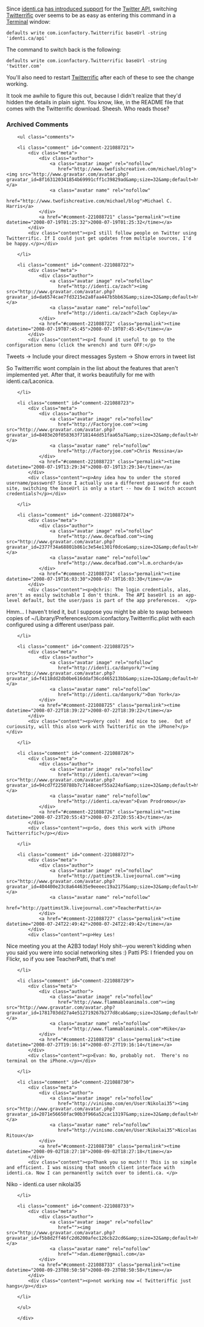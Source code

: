 Since [identi.ca](http://identi.ca) [has introduced support][idapi] for the [Twitter API][tapi], switching [Twitterrific][] over seems to be as easy as entering this command in a [Terminal][] window:

    defaults write com.iconfactory.Twitterrific baseUrl -string 'identi.ca/api'

The command to switch back is the following:

    defaults write com.iconfactory.Twitterrific baseUrl -string 'twitter.com'

You'll also need to restart [Twitterrific][] after each of these to see the change working.  

It took me awhile to figure this out, because I didn't realize that they'd hidden the details in plain sight.  You know, like, in the README file that comes with the Twitterrific download.  Sheesh.  Who reads those?

[idapi]: http://www.scripting.com/stories/2008/07/18/identicaImplementsTheTwitt.html
[tapi]: http://twitter.com/help/api
[twitterrific]: http://iconfactory.com/software/twitterrific
[terminal]: http://www.osxterminal.com/launch_terminal/

<div id="comments" class="comments archived-comments">
            <h3>Archived Comments</h3>
            
        <ul class="comments">
            
        <li class="comment" id="comment-221088721">
            <div class="meta">
                <div class="author">
                    <a class="avatar image" rel="nofollow" 
                       href="http://www.twofishcreative.com/michael/blog"><img src="http://www.gravatar.com/avatar.php?gravatar_id=8f163120341854b69991cff1c39829ad&amp;size=32&amp;default=http://mediacdn.disqus.com/1320279820/images/noavatar32.png"/></a>
                    <a class="avatar name" rel="nofollow" 
                       href="http://www.twofishcreative.com/michael/blog">Michael C. Harris</a>
                </div>
                <a href="#comment-221088721" class="permalink"><time datetime="2008-07-19T01:25:32">2008-07-19T01:25:32</time></a>
            </div>
            <div class="content"><p>I still follow people on Twitter using Twitterrific. If I could just get updates from multiple sources, I'd be happy.</p></div>
            
        </li>
    
        <li class="comment" id="comment-221088722">
            <div class="meta">
                <div class="author">
                    <a class="avatar image" rel="nofollow" 
                       href="http://identi.ca/zach"><img src="http://www.gravatar.com/avatar.php?gravatar_id=da6574cae7fd3215e2a8faa447b5bb63&amp;size=32&amp;default=http://mediacdn.disqus.com/1320279820/images/noavatar32.png"/></a>
                    <a class="avatar name" rel="nofollow" 
                       href="http://identi.ca/zach">Zach Copley</a>
                </div>
                <a href="#comment-221088722" class="permalink"><time datetime="2008-07-19T07:45:45">2008-07-19T07:45:45</time></a>
            </div>
            <div class="content"><p>I found it useful to go to the configuration menu (click the wrench) and turn OFF:</p>

<p>Tweets -&gt; Include your direct messages
System -&gt; Show errors in tweet list</p>

<p>So Twitterrific wont complain in the list about the features that aren't implemented yet.  After that, it works beautifully for me with identi.ca/Laconica.</p></div>
            
        </li>
    
        <li class="comment" id="comment-221088723">
            <div class="meta">
                <div class="author">
                    <a class="avatar image" rel="nofollow" 
                       href="http://Factoryjoe.com"><img src="http://www.gravatar.com/avatar.php?gravatar_id=8403e20f058363f718144dd51faa65a7&amp;size=32&amp;default=http://mediacdn.disqus.com/1320279820/images/noavatar32.png"/></a>
                    <a class="avatar name" rel="nofollow" 
                       href="http://Factoryjoe.com">Chris Messina</a>
                </div>
                <a href="#comment-221088723" class="permalink"><time datetime="2008-07-19T13:29:34">2008-07-19T13:29:34</time></a>
            </div>
            <div class="content"><p>Any idea how to under the stored username/password? Since I actually use a different password for each site, switching the baseUrl is only a start -- how do I switch account credentials?</p></div>
            
        </li>
    
        <li class="comment" id="comment-221088724">
            <div class="meta">
                <div class="author">
                    <a class="avatar image" rel="nofollow" 
                       href="http://www.decafbad.com"><img src="http://www.gravatar.com/avatar.php?gravatar_id=2377f34a68801b861c3e54e1301f0dce&amp;size=32&amp;default=http://mediacdn.disqus.com/1320279820/images/noavatar32.png"/></a>
                    <a class="avatar name" rel="nofollow" 
                       href="http://www.decafbad.com">l.m.orchard</a>
                </div>
                <a href="#comment-221088724" class="permalink"><time datetime="2008-07-19T16:03:30">2008-07-19T16:03:30</time></a>
            </div>
            <div class="content"><p>@chris: The login credentials, alas, aren't as easily switchable I don't think.  The API baseUrl is an app-level default, but the user/pass is part of the app preferences.  </p>

<p>Hmm... I haven't tried it, but I suppose you might be able to swap between copies of ~/Library/Preferences/com.iconfactory.Twitterrific.plist with each configured using a different user/pass pair.</p></div>
            
        </li>
    
        <li class="comment" id="comment-221088725">
            <div class="meta">
                <div class="author">
                    <a class="avatar image" rel="nofollow" 
                       href="http://identi.ca/danyork/"><img src="http://www.gravatar.com/avatar.php?gravatar_id=f4118dd2db0be616ddaf36cd465213bb&amp;size=32&amp;default=http://mediacdn.disqus.com/1320279820/images/noavatar32.png"/></a>
                    <a class="avatar name" rel="nofollow" 
                       href="http://identi.ca/danyork/">Dan York</a>
                </div>
                <a href="#comment-221088725" class="permalink"><time datetime="2008-07-22T18:39:22">2008-07-22T18:39:22</time></a>
            </div>
            <div class="content"><p>Very cool!  And nice to see.  Out of curiousity, will this also work with Twitterific on the iPhone?</p></div>
            
        </li>
    
        <li class="comment" id="comment-221088726">
            <div class="meta">
                <div class="author">
                    <a class="avatar image" rel="nofollow" 
                       href="http://identi.ca/evan"><img src="http://www.gravatar.com/avatar.php?gravatar_id=94cd7f2250788b7c7148ceef55a224af&amp;size=32&amp;default=http://mediacdn.disqus.com/1320279820/images/noavatar32.png"/></a>
                    <a class="avatar name" rel="nofollow" 
                       href="http://identi.ca/evan">Evan Prodromou</a>
                </div>
                <a href="#comment-221088726" class="permalink"><time datetime="2008-07-23T20:55:43">2008-07-23T20:55:43</time></a>
            </div>
            <div class="content"><p>So, does this work with iPhone Twitterrific?</p></div>
            
        </li>
    
        <li class="comment" id="comment-221088727">
            <div class="meta">
                <div class="author">
                    <a class="avatar image" rel="nofollow" 
                       href="http://pattimst3k.livejournal.com"><img src="http://www.gravatar.com/avatar.php?gravatar_id=404400e23c8a644635e9eeeec19a2175&amp;size=32&amp;default=http://mediacdn.disqus.com/1320279820/images/noavatar32.png"/></a>
                    <a class="avatar name" rel="nofollow" 
                       href="http://pattimst3k.livejournal.com">TeacherPatti</a>
                </div>
                <a href="#comment-221088727" class="permalink"><time datetime="2008-07-24T22:49:42">2008-07-24T22:49:42</time></a>
            </div>
            <div class="content"><p>Hey Les!
Nice meeting  you at the A2B3 today!  Holy shit--you weren't kidding when you said you were into social networking sites :)
Patti
PS: I friended you on Flickr, so if you see TeacherPatti, that's me!</p></div>
            
        </li>
    
        <li class="comment" id="comment-221088729">
            <div class="meta">
                <div class="author">
                    <a class="avatar image" rel="nofollow" 
                       href="http://www.flammableanimals.com"><img src="http://www.gravatar.com/avatar.php?gravatar_id=1781703dd27a4e512719267b277d8cab&amp;size=32&amp;default=http://mediacdn.disqus.com/1320279820/images/noavatar32.png"/></a>
                    <a class="avatar name" rel="nofollow" 
                       href="http://www.flammableanimals.com">Mike</a>
                </div>
                <a href="#comment-221088729" class="permalink"><time datetime="2008-07-27T19:16:14">2008-07-27T19:16:14</time></a>
            </div>
            <div class="content"><p>Evan: No, probably not.  There's no terminal on the iPhone.</p></div>
            
        </li>
    
        <li class="comment" id="comment-221088730">
            <div class="meta">
                <div class="author">
                    <a class="avatar image" rel="nofollow" 
                       href="http://vinismo.com/en/User:Nikolai35"><img src="http://www.gravatar.com/avatar.php?gravatar_id=2071e56650fac90b3f966a52cac13197&amp;size=32&amp;default=http://mediacdn.disqus.com/1320279820/images/noavatar32.png"/></a>
                    <a class="avatar name" rel="nofollow" 
                       href="http://vinismo.com/en/User:Nikolai35">Nicolas Ritoux</a>
                </div>
                <a href="#comment-221088730" class="permalink"><time datetime="2008-09-02T18:27:18">2008-09-02T18:27:18</time></a>
            </div>
            <div class="content"><p>Thank you so much!!! This is so simple and efficient. I was missing that smooth client interface with identi.ca. Now I can permanently switch over to identi.ca. </p>

<p>Niko - identi.ca user nikolai35</p></div>
            
        </li>
    
        <li class="comment" id="comment-221088733">
            <div class="meta">
                <div class="author">
                    <a class="avatar image" rel="nofollow" 
                       href=""><img src="http://www.gravatar.com/avatar.php?gravatar_id=f5b8d2ff46fc2d6200afec126cb22cd6&amp;size=32&amp;default=http://mediacdn.disqus.com/1320279820/images/noavatar32.png"/></a>
                    <a class="avatar name" rel="nofollow" 
                       href="">dan.diemer@gmail.com</a>
                </div>
                <a href="#comment-221088733" class="permalink"><time datetime="2008-09-23T08:50:58">2008-09-23T08:50:58</time></a>
            </div>
            <div class="content"><p>not working now =( Twitteriffic just hangs</p></div>
            
        </li>
    
        </ul>
    
        </div>
    